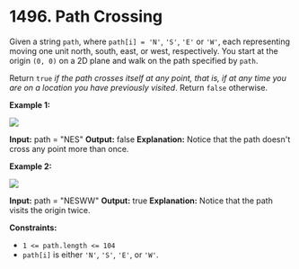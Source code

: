 # 1496. Path Crossing 

Given a string `path`, where `path[i] = 'N'`, `'S'`, `'E'` or `'W'`, each representing moving one unit north, south, east, or west, respectively. You start at the origin `(0, 0)` on a 2D plane and walk on the path specified by `path`.

Return `true` _if the path crosses itself at any point, that is, if at any time you are on a location you have previously visited_. Return `false` otherwise.

**Example 1:**

![](https://assets.leetcode.com/uploads/2020/06/10/screen-shot-2020-06-10-at-123929-pm.png)

**Input:** path = "NES"
**Output:** false 
**Explanation:** Notice that the path doesn't cross any point more than once.

**Example 2:**

![](https://assets.leetcode.com/uploads/2020/06/10/screen-shot-2020-06-10-at-123843-pm.png)

**Input:** path = "NESWW"
**Output:** true
**Explanation:** Notice that the path visits the origin twice.

**Constraints:**

- `1 <= path.length <= 104`
- `path[i]` is either `'N'`, `'S'`, `'E'`, or `'W'`.